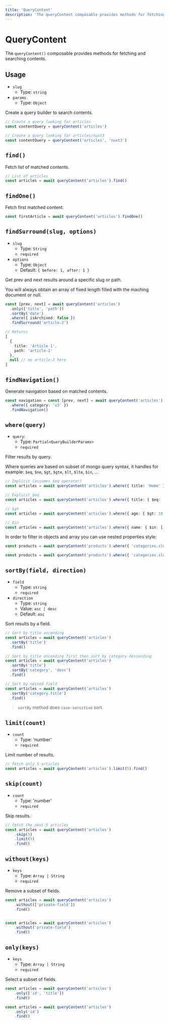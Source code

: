 ```yaml
---
title: 'QueryContent'
description: 'The queryContent composable provides methods for fetching and searching contents.'
---
```


# QueryContent

The `queryContent()` composable provides methods for fetching and searching contents.

## Usage

- `slug`
  - Type: `string`
- `params`
  - Type: `Object`

Create a query builder to search contents.

```ts
// Create a query looking for articles
const contentQuery = queryContent('articles')

// Create a query looking for articles/nuxt3
const contentQuery = queryContent('articles', 'nuxt3')
```

## `find()`

Fetch list of matched contents.

```ts
// List of articles
const articles = await queryContent('articles').find()
```

## `findOne()`

Fetch first matched content.

```ts
const firstArticle = await queryContent('articles').findOne()
```

## `findSurround(slug, options)`

- `slug`
  - Type: `String`
  - `required`
- `options`
  - Type: `Object`
  - Default: `{ before: 1, after: 1 }`

Get prev and next results around a specific slug or path.

You will always obtain an array of fixed length filled with the maching document or null.

```ts
const [prev, next] = await queryContent('articles')
  .only(['title', 'path'])
  .sortBy('date')
  .where({ isArchived: false })
  .findSurround('article-2')

// Returns
[
  {
    title: 'Article 1',
    path: 'article-1'
  },
  null // no article-3 here
]
```

## `findNavigation()`

Generate navigation based on matched contents.

```ts
const navigation = const [prev, next] = await queryContent('articles')
  .where({ category: 'v3' })
  .findNavigation()
```

## `where(query)`

- `query`:
  - Type: `Partial<QueryBuilderParams>`
  - `required`

Filter results by query.

Where queries are based on subset of mongo query syntax, it handles for example: `$eq`, `$ne`, `$gt`, `$gte`, `$lt`, `$lte`, `$in`, ...

```ts
// Implicit (assumes $eq operator)
const articles = await queryContent('articles').where({ title: 'Home' }).findOne()

// Explicit $eq
const articles = await queryContent('articles').where({ title: { $eq: 'Home' } }).findOne()

// $gt
const articles = await queryContent('articles').where({ age: { $gt: 18 } }).find()

// $in
const articles = await queryContent('articles').where({ name: { $in: ['odin', 'thor'] } }).find()
```

In order to filter in objects and array you can use nested properties style:

```ts
const products = await queryContent('products').where({ 'categories.slug': { $contains: 'top' } }).find()

const products = await queryContent('products').where({ 'categories.slug': { $contains: ['top', 'woman'] } }).find()
```

## `sortBy(field, direction)`

- `field`
  - Type: `string`
  - `required`
- `direction`
  - Type: `string`
  - Value: `asc | desc`
  - Default: `asc`

Sort results by a field.

```ts
// Sort by title ascending
const articles = await queryContent('articles')
  .sortBy('title')
  .find()

// Sort by title ascending first then sort by category descending
const articles = await queryContent('articles')
  .sortBy('title')
  .sortBy('category', 'desc')
  .find()

// Sort by nested field
const articles = await queryContent('articles')
  .sortBy('category.title')
  .find()

```

> `sortBy` method does `case-sensitive` sort.

## `limit(count)`

- `count`
  - Type: 'number'
  - `required`

Limit number of results.

```ts
// fetch only 5 articles
const articles = await queryContent('articles').limit(5).find()
```

## `skip(count)`

- `count`
  - Type: 'number'
  - `required`

Skip results.

```ts
// fetch the next 5 articles
const articles = await queryContent('articles')
    .skip(5)
    .limit(5)
    .find()
```

## `without(keys)`

- `keys`
  - Type: `Array | String`
  - `required`

Remove a subset of fields.

```ts
const articles = await queryContent('articles')
    .without(['private-field'])
    .find()


const articles = await queryContent('articles')
    .without('private-field')
    .find()
```

## `only(keys)`

- `keys`
  - Type: `Array | String`
  - `required`

Select a subset of fields.

```ts
const articles = await queryContent('articles')
    .only(['id', 'title'])
    .find()

const articles = await queryContent('articles')
    .only('id')
    .find()
```
